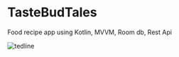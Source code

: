 # TasteBudTales
Food recipe app using Kotlin, MVVM, Room db, Rest Api

![tedline](https://github.com/Tarikul-Islam-Shykat/TasteBudTales/assets/77191261/53f89189-fe24-4c76-96ca-8daa2a0b9f67)

